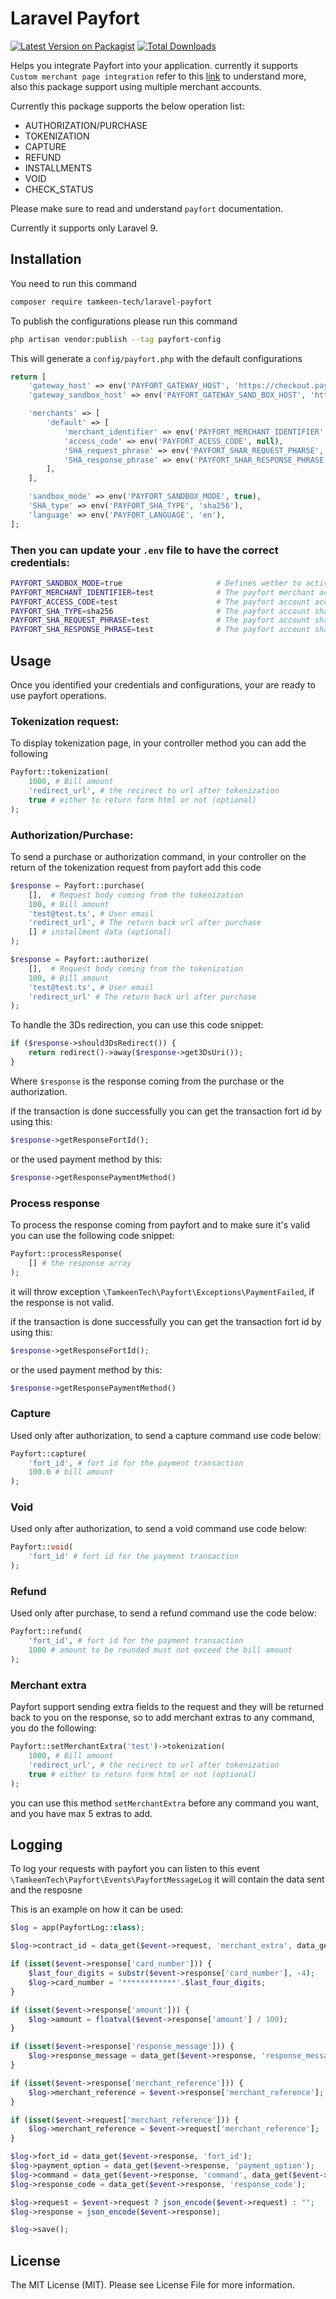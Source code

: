 Laravel Payfort
=======================
[![Latest Version on Packagist](https://img.shields.io/packagist/v/tamkeen-tech/laravel-payfort.svg?style=flat-square)](https://packagist.org/packages/tamkeen-tech/laravel-payfort)
[![Total Downloads](https://img.shields.io/packagist/dt/tamkeen-tech/laravel-payfort.svg?style=flat-square)](https://packagist.org/packages/tamkeen-tech/laravel-payfort)

Helps you integrate Payfort into your application. currently it supports `Custom merchant page integration` refer to this [link](https://paymentservices-reference.payfort.com/docs/api/build/index.html#custom-merchant-page-integration) to understand more, also this package support using multiple merchant accounts.

Currently this package supports the below operation list:
- AUTHORIZATION/PURCHASE
- TOKENIZATION
- CAPTURE
- REFUND
- INSTALLMENTS
- VOID
- CHECK_STATUS

Please make sure to read and understand `payfort` documentation.

Currently it supports only Laravel 9.

## Installation
You need to run this command
```bash
composer require tamkeen-tech/laravel-payfort
```
To publish the configurations please run this command
```bash
php artisan vendor:publish --tag payfort-config
```
This will generate a `config/payfort.php` with the default configurations

```php
return [
    'gateway_host' => env('PAYFORT_GATEWAY_HOST', 'https://checkout.payfort.com/'),
    'gateway_sandbox_host' => env('PAYFORT_GATEWAY_SAND_BOX_HOST', 'https://sbcheckout.payfort.com/'),

    'merchants' => [
        'default' => [
            'merchant_identifier' => env('PAYFORT_MERCHANT_IDENTIFIER', null),
            'access_code' => env('PAYFORT_ACESS_CODE', null),
            'SHA_request_phrase' => env('PAYFORT_SHAR_REQUEST_PHARSE', null),
            'SHA_response_phrase' => env('PAYFORT_SHAR_RESPONSE_PHRASE', null),
        ],
    ],

    'sandbox_mode' => env('PAYFORT_SANDBOX_MODE', true),
    'SHA_type' => env('PAYFORT_SHA_TYPE', 'sha256'),
    'language' => env('PAYFORT_LANGUAGE', 'en'),
];
```
### Then you can update your `.env` file to have the correct credentials:
```bash
PAYFORT_SANDBOX_MODE=true                     # Defines wether to activate the payfort sandbox enviroment or not.
PAYFORT_MERCHANT_IDENTIFIER=test              # The payfort merchant account identifier
PAYFORT_ACCESS_CODE=test                      # The payfort account access code
PAYFORT_SHA_TYPE=sha256                       # The payfort account sha type. sha256/sha512
PAYFORT_SHA_REQUEST_PHRASE=test               # The payfort account sha request phrase
PAYFORT_SHA_RESPONSE_PHRASE=test              # The payfort account sha response phrase
```

## Usage
Once you identified your credentials and configurations, your are ready to use payfort operations.

### Tokenization request:
To display tokenization page, in your controller method you can add the following
```php
Payfort::tokenization(
    1000, # Bill amount
    'redirect_url', # the recirect to url after tokenization
    true # either to return form html or not (optional)
);
```
### Authorization/Purchase:
To send a purchase or authorization command, in your controller on the return of the tokenization request from payfort add this code
```php
$response = Payfort::purchase(
    [],  # Request body coming from the tokenization
    100, # Bill amount
    'test@test.ts', # User email
    'redirect_url', # The return back url after purchase
    [] # installment data (optional)
);
```

```php
$response = Payfort::authorize(
    [],  # Request body coming from the tokenization
    100, # Bill amount
    'test@test.ts', # User email
    'redirect_url' # The return back url after purchase
);
```

To handle the 3Ds redirection, you can use this code snippet:
```php
if ($response->should3DsRedirect()) {
    return redirect()->away($response->get3DsUri());
}
```
Where `$response` is the response coming from the purchase or the authorization.

if the transaction is done successfully you can get the transaction fort id by using this:
```php
$response->getResponseFortId();
```

or the used payment method by this:
```php
$response->getResponsePaymentMethod()
```

### Process response
To process the response coming from payfort and to make sure it's valid you can use the following code snippet:
```php
Payfort::processResponse(
    [] # the response array
);
```
it will throw exception `\TamkeenTech\Payfort\Exceptions\PaymentFailed`, if the response is not valid.

if the transaction is done successfully you can get the transaction fort id by using this:
```php
$response->getResponseFortId();
```

or the used payment method by this:
```php
$response->getResponsePaymentMethod()
```

### Capture
Used only after authorization, to send a capture command use code below:
```php
Payfort::capture(
    'fort_id', # fort id for the payment transaction
    100.0 # bill amount
);
```

### Void
Used only after authorization, to send a void command use code below:
```php
Payfort::void(
    'fort_id' # fort id for the payment transaction
);
```

### Refund
Used only after purchase, to send a refund command use the code below:
```php
Payfort::refund(
    'fort_id', # fort id for the payment transaction
    1000 # amount to be reunded must not exceed the bill amount
);
```

### Merchant extra
Payfort support sending extra fields to the request and they will be returned back to you on the response, so to add merchant extras to any command, you do the following:
```php
Payfort::setMerchantExtra('test')->tokenization(
    1000, # Bill amount
    'redirect_url', # the recirect to url after tokenization
    true # either to return form html or not (optional)
);
```

you can use this method `setMerchantExtra` before any command you want, and you have max 5 extras to add.


## Logging
To log your requests with payfort you can listen to this event `\TamkeenTech\Payfort\Events\PayfortMessageLog` it will contain the data sent and the resposne

This is an example on how it can be used:
```php
$log = app(PayfortLog::class);

$log->contract_id = data_get($event->request, 'merchant_extra', data_get($event->response, 'merchant_extra', null));

if (isset($event->response['card_number'])) {
    $last_four_digits = substr($event->response['card_number'], -4);
    $log->card_number = '************'.$last_four_digits;
}

if (isset($event->response['amount'])) {
    $log->amount = floatval($event->response['amount'] / 100);
}

if (isset($event->response['response_message'])) {
    $log->response_message = data_get($event->response, 'response_message');
}

if (isset($event->response['merchant_reference'])) {
    $log->merchant_reference = $event->response['merchant_reference'];
}

if (isset($event->request['merchant_reference'])) {
    $log->merchant_reference = $event->request['merchant_reference'];
}

$log->fort_id = data_get($event->response, 'fort_id');
$log->payment_option = data_get($event->response, 'payment_option');
$log->command = data_get($event->response, 'command', data_get($event->response, 'service_command'));
$log->response_code = data_get($event->response, 'response_code');

$log->request = $event->request ? json_encode($event->request) : "";
$log->response = json_encode($event->response);

$log->save();
```

## License

The MIT License (MIT). Please see License File for more information.